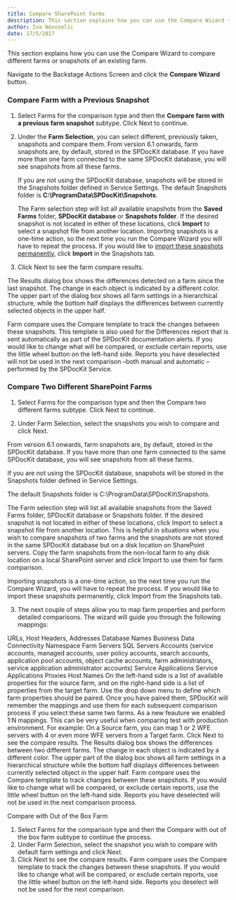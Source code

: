 ```yaml
---
title: Compare SharePoint Farms
description: This section explains how you can use the Compare Wizard to compare different farms or snapshots of an existing farm.
author: Iva Novoselic
date: 17/5/2017
---
```

This section explains how you can use the Compare Wizard to compare different farms or snapshots of an existing farm.

Navigate to the Backstage Actions Screen and click the __Compare Wizard__ button.

### Compare Farm with a Previous Snapshot

1. Select Farms for the comparison type and then the __Compare farm with a previous farm snapshot__ subtype. Click Next to continue. 

1. Under the __Farm Selection__, you can select different, previously taken, snapshots and compare them. From version 6.1 onwards, farm snapshots are, by default, stored in the SPDocKit database. If you have more than one farm connected to the same SPDocKit database, you will see snapshots from all these farms. 

    If you are not using the SPDocKit database, snapshots will be stored in the Snapshots folder defined in Service Settings. The default Snapshots folder is __C:\ProgramData\SPDocKit\Snapshots__.

   The Farm selection step will list all available snapshots from the __Saved Farms__ folder, __SPDocKit database__ or __Snapshots folder__. If the desired snapshot is not located in either of these locations, click __Import__ to select a snapshot file from another location. Importing snapshots is a one-time action, so the next time you run the Compare Wizard you will have to repeat the process. If you would like to [import these snapshots permanently](#intrenal/get-to-know-spdockit/snapshots-screen.md), click __Import__ in the Snapshots tab.

1. Click Next to see the farm compare results.

The Results dialog box shows the differences detected on a farm since the last snapshot. The change in each object is indicated by a different color. The upper part of the dialog box shows all farm settings in a hierarchical structure, while the bottom half displays the differences between currently selected objects in the upper half.

Farm compare uses the Compare template to track the changes between these snapshots. This template is also used for the Differences report that is sent automatically as part of the SPDocKit documentation alerts. If you would like to change what will be compared, or exclude certain reports, use the little wheel button on the left-hand side. Reports you have deselected will not be used in the next comparison –both manual and automatic – performed by the SPDocKit Service.


### Compare Two Different SharePoint Farms
1. Select Farms for the comparison type and then the Compare two different farms subtype. Click Next to continue.



2. Under Farm Selection, select the snapshots you wish to compare and click Next.

From version 6.1 onwards, farm snapshots are, by default, stored in the SPDocKit database. If you have more than one farm connected to the same SPDocKit database, you will see snapshots from all these farms.

If you are not using the SPDocKit database, snapshots will be stored in the Snapshots folder defined in Service Settings.

The default Snapshots folder is C:\ProgramData\SPDocKit\Snapshots.

The Farm selection step will list all available snapshots from the Saved Farms folder, SPDocKit database or Snapshots folder. If the desired snapshot is not located in either of these locations, click Import to select a snapshot file from another location. This is helpful in situations when you wish to compare snapshots of two farms and the snapshots are not stored in the same SPDocKit database but on a disk location on SharePoint servers. Copy the farm snapshots from the non-local farm to any disk location on a local SharePoint server and click Import to use them for farm comparison.

Importing snapshots is a one-time action, so the next time you run the Compare Wizard, you will have to repeat the process. If you would like to import these snapshots permanently, click Import from the Snapshots tab.

3. The next couple of steps allow you to map farm properties and perform detailed comparisons. The wizard will guide you through the following mappings:

URLs, Host Headers, Addresses
Database Names
Business Data Connectivity Namespace
Farm Servers
SQL Servers
Accounts (service accounts, managed accounts, user policy accounts, search accounts, application pool accounts, object cache accounts, farm administrators, service application administrator accounts)
Service Applications
Service Applications Proxies
Host Names
On the left-hand side is a list of available properties for the source farm, and on the right-hand side is a list of properties from the target farm. Use the drop down menu to define which farm properties should be paired. Once you have paired them, SPDocKit will remember the mappings and use them for each subsequent comparison process if you select these same two farms.
As a new feauture we enabled 1:N mappings. This can be very useful when comparing test with production environment.  For example: On a Source farm, you can map 1 or 2 WFE servers with 4 or even more WFE servers from a Target farm.
Click Next to see the compare results.
The Results dialog box shows the differences between two different farms. The change in each object is indicated by a different color. The upper part of the dialog box shows all farm settings in a hierarchical structure while the bottom half displays differences between currently selected object in the upper half.
Farm compare uses the Compare template to track changes between these snapshots. If you would like to change what will be compared, or exclude certain reports, use the little wheel button on the left-hand side. Reports you have deselected will not be used in the next comparison process.

Compare with Out of the Box Farm
1. Select Farms for the comparison type and then the Compare with out of the box farm subtype to continue the process.
2. Under Farm Selection, select the snapshot you wish to compare with default farm settings and click Next.
3. Click Next to see the compare results.
Farm compare uses the Compare template to track the changes between these snapshots. If you would like to change what will be compared, or exclude certain reports, use the little wheel button on the left-hand side.
Reports you deselect will not be used for the next comparison.